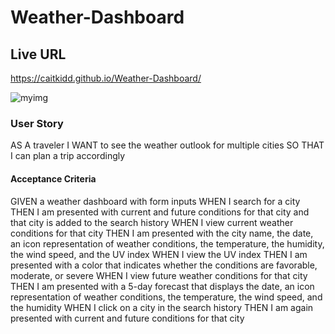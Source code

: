 # Weather-Dashboard

## Live URL
https://caitkidd.github.io/Weather-Dashboard/


![myimg](https://user-images.githubusercontent.com/88734760/139790093-87bbe0b0-9011-4e29-967a-f212479b70bd.png)

### User Story
AS A traveler
I WANT to see the weather outlook for multiple cities
SO THAT I can plan a trip accordingly

#### Acceptance Criteria
GIVEN a weather dashboard with form inputs
WHEN I search for a city
THEN I am presented with current and future conditions for that city and that city is added to the search history
WHEN I view current weather conditions for that city
THEN I am presented with the city name, the date, an icon representation of weather conditions, the temperature, 
the humidity, the wind speed, and the UV index
WHEN I view the UV index
THEN I am presented with a color that indicates whether the conditions are favorable, moderate, or severe
WHEN I view future weather conditions for that city
THEN I am presented with a 5-day forecast that displays the date, an icon representation of weather conditions, the 
temperature, the wind speed, and the humidity
WHEN I click on a city in the search history
THEN I am again presented with current and future conditions for that city
